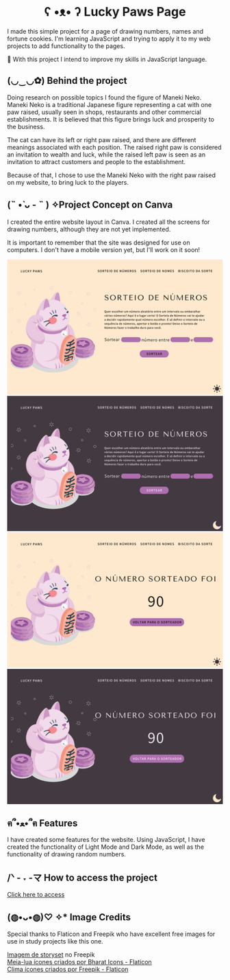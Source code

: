 <h1 align="center"> ʕ •ᴥ• ʔ	Lucky Paws Page </h1>
<p>I made this simple project for a page of drawing numbers, names and fortune cookies. I'm learning JavaScript and trying to apply it to my web projects to add functionality to the pages.</p>
<p>🌱 With this project I intend to improve my skills in JavaScript language.</p>
<h2>(◡‿◡✿) Behind the project</h2>
<p>Doing research on possible topics I found the figure of Maneki Neko. Maneki Neko is a traditional Japanese figure representing a cat with one paw raised, usually seen in shops, restaurants and other commercial establishments. It is believed that this figure brings luck and prosperity to the business.</p>
<p>The cat can have its left or right paw raised, and there are different meanings associated with each position. The raised right paw is considered an invitation to wealth and luck, while the raised left paw is seen as an invitation to attract customers and people to the establishment.</p>
<p>Because of that, I chose to use the Maneki Neko with the right paw raised on my website, to bring luck to the players.</p>
<h2>(˵ •̀ ᴗ - ˵ ) ✧Project Concept on Canva</h2>
<p>I created the entire website layout in Canva. I created all the screens for drawing numbers, although they are not yet implemented.</p>
<p>It is important to remember that the site was designed for use on computers. I don't have a mobile version yet, but I'll work on it soon!</p>
<img src="Imagens/lightmode.png">
<img src="Imagens/darkmode.png">
<img src="Imagens/3.png">
<img src="Imagens/4.png">
<h2>ฅ՞•ﻌ•՞ฅ Features</h2>
<p>I have created some features for the website. Using JavaScript, I have created the functionality of Light Mode and Dark Mode, as well as the functionality of drawing random numbers.</p>
<h2>/ᐠ - ˕ -マ How to access the project</h2>
<a href="https://maridamaso.github.io/lucky_paws/">Click here to access</a>
<h2>(◍•ᴗ•◍)♡ ✧* Image Credits</h2>
<p>Special thanks to Flaticon and Freepik who have excellent free images for use in study projects like this one.</p>
<a href="https://br.freepik.com/vetores-gratis/ilustracao-do-conceito-de-gato-da-sorte_35874181.htm#query=lucky%20cat%20png&position=3&from_view=search&track=ais">Imagem de storyset</a> no Freepik <br>
<a href="https://www.flaticon.com/br/icones-gratis/meia-lua" title="meia-lua ícones">Meia-lua ícones criados por Bharat Icons - Flaticon</a> <br>
<a href="https://www.flaticon.com/br/icones-gratis/clima" title="clima ícones">Clima ícones criados por Freepik - Flaticon</a>
